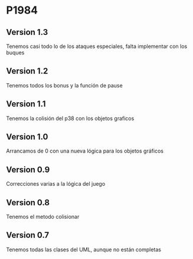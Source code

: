 # P1984

## Version 1.3

Tenemos casi todo lo de los ataques especiales, falta implementar con los buques

## Version 1.2

Tenemos todos los bonus y la función de pause

## Version 1.1

Tenemos la colisión del p38 con los objetos graficos

## Version 1.0

Arrancamos de 0 con una nueva lógica para los objetos gráficos

## Version 0.9

Correcciones varias a la lógica del juego

## Version 0.8

Tenemos el metodo colisionar

## Version 0.7

Tenemos todas las clases del UML, aunque no están completas
